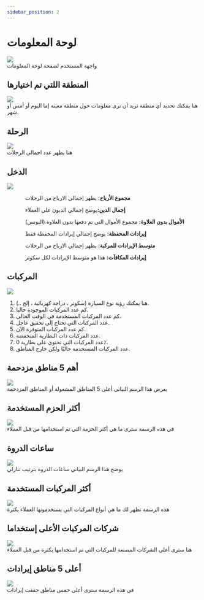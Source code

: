 ```yaml
---
sidebar_position: 2
---
```

# لوحة المعلومات

<img src='../img/Dashboard/dash1.png'/>
<br/>
واجهة المستخدم لصفحة لوحة المعلومات

## المنطقة اللتي تم اختيارها
<img src='../img/Dashboard/dash5.png'/>
<br/>
هنا يمكنك تحديد أي منطقة تريد أن ترى معلومات حول منطقة معينة إما اليوم أو أمس أو شهر.

## الرحلة
<img src='../img/Dashboard/dash4.png'/>
<br/>
هنا يظهر عدد اجمالي الرحلات


## الدخل
<img src='../img/Dashboard/dash3.png'/>
<br/>

<!-- - مجموع الأرباح:** يظهر إجمالي الارباح من الرحلات**
- إجمالي الدين:** يوضح إجمالي الديون على العملاء**
- مجموع الأموال التي تم دفعها بدون الإضافات:** مجموع الأموال التي تم دفعها بدون الإضافات (البونس)**
- إجمالي إيرادات المحفظة:**يوضح إجمالي إيرادات المحفظة فقط**
- إجمالي إيرادات المكافآت:** هنا سترى إجمالي إيرادات المكافأة فقط**
- متوسط الإيرادات لكل سكوتر:** هذا هو متوسط الإيرادات لكل سكوتر** -->

<ul>
    <ol>
        <p><b>مجموع الأرباح:</b> يظهر إجمالي الارباح من الرحلات</p>
    </ol>
    <ol>
        <p><b>إجمال الدين:</b>يوضح إجمالي الديون على العملاء</p>
    </ol>
    <ol>
        <p><b>الأموال بدون العلاوة:</b> مجموع الأموال التي تم دفعها بدون العلاوة (البونس)</p>
    </ol>
    <ol>
        <p><b>إيرادات المحفظة:</b> يوضح إجمالي إيرادات المحفظة فقط</p>
    </ol>
    <ol>
        <p><b>متوسط الإيرادات للمركبة:</b> يظهر إجمالي الارباح من الرحلات</p>
    </ol>
    <ol>
        <p><b>إيرادات المكافآت:</b> هذا هو متوسط الإيرادات لكل سكوتر</p>
    </ol>
    
</ul>

## المركبات 

<img src='../img/Dashboard/dash2.png'/>

1. هنا يمكنك رؤية نوع السيارة (سكوتر ، دراجة كهربائية ، إلخ ..).
1. كم عدد المركبات الموجودة حاليا.
1. كم عدد المركبات المستخدمة في الوقت الحالي.
1. عدد المركبات التي تحتاج إلى تحقيق عاجل.
1. كم عدد المركبات المتوفرة الآن.
1. عدد المركبات ذات البطارية المنخفضة.
1. عدد المركبات التي تحتوي على بطارية 0٪.
1. عدد المركبات المستخدمة حاليًا ولكن خارج المناطق.





## أهم 5 مناطق مزدحمة
<img src='../img/Dashboard/dash8.png'/><br/>
يعرض هذا الرسم البياني أعلى 5 المناطق المشغولة أو المناطق المزدحمة

## أكثر الحزم المستخدمة
<img src='../img/Dashboard/dash9.png'/><br/>
في هذه الرسمة سترى ما هي أكثر الحزمة التي تم استخدامها من قبل العملاء

## ساعات الدروة
<img src='../img/Dashboard/dash10.png'/><br/>
يوضح هذا الرسم البياني ساعات الذروة بترتيب تنازلي

## أكثر المركبات المستخدمة
<img src='../img/Dashboard/dash12.png'/><br/>
هذه الرسمة تظهر لك ما هي أنواع المركبات التي يستخدمونها العملاء بكثرة

## شركات المركبات الأعلى إستخداما
<img src='../img/Dashboard/dash11.png'/><br/>
هنا سترى أعلى الشركات المصنعة للمركبات التي تم استخدامها بكثرة من قبل العملاء



## أعلى 5 مناطق إيرادات 
<img src='../img/Dashboard/dash13.png'/><br/>
في هذه الرسمة سترى أعلى خمس مناطق حققت إيرادات